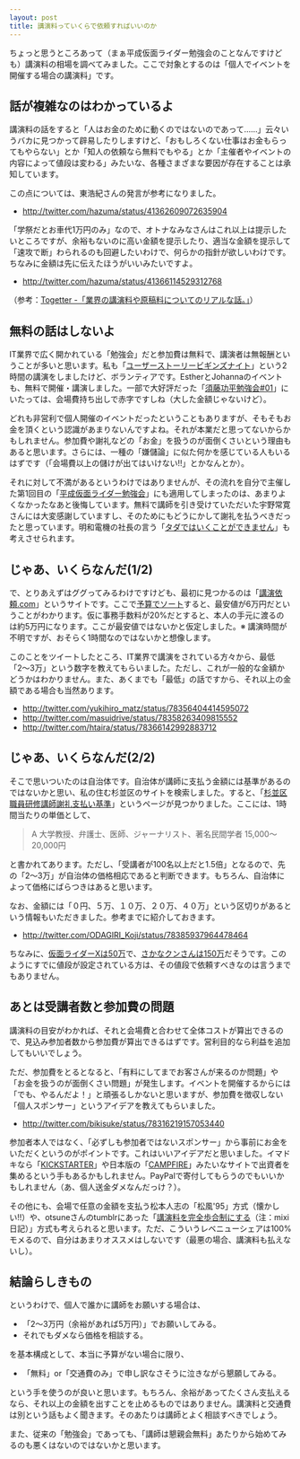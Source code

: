 ```yaml
---
layout: post
title: 講演料っていくらで依頼すればいいのか
---
```


ちょっと思うところあって（まぁ平成仮面ライダー勉強会のことなんですけども）講演料の相場を調べてみました。ここで対象とするのは「個人でイベントを開催する場合の講演料」です。

## 話が複雑なのはわかっているよ

講演料の話をすると「人はお金のために動くのではないのであって……」云々いうバカに見つかって辟易したりしますけど、「おもしろくない仕事はお金もらってもやらない」とか「知人の依頼なら無料でもやる」とか「主催者やイベントの内容によって値段は変わる」みたいな、各種さまざまな要因が存在することは承知しています。

この点については、東浩紀さんの発言が参考になりました。

* <http://twitter.com/hazuma/status/41362609072635904>

「学祭だとお車代1万円のみ」なので、オトナなみなさんはこれ以上は提示したいところですが、余裕もないのに高い金額を提示したり、適当な金額を提示して「速攻で断」わられるのも回避したいわけで、何らかの指針が欲しいわけです。ちなみに金額は先に伝えたほうがいいみたいですよ。

* <http://twitter.com/hazuma/status/41366114529312768>

（参考：[Togetter -「業界の講演料や原稿料についてのリアルな話。」](http://togetter.com/li/105716)）

## 無料の話はしないよ

IT業界で広く開かれている「勉強会」だと参加費は無料で、講演者は無報酬ということが多いと思います。私も「[ユーザーストーリービギンズナイト](http://channel9.msdn.com/blogs/tomohn/suc3rum11)」という2時間の講演をしましたけど、ボランティアです。EstherとJohannaのイベントも、無料で開催・講演しました。一部で大好評だった「[須藤功平勉強会#01](http://twtvite.com/ktoucon)」にいたっては、会場費持ち出しで赤字ですしね（大した金額じゃないけど）。

どれも非営利で個人開催のイベントだったということもありますが、そもそもお金を頂くという認識があまりないんですよね。それが本業だと思ってないからかもしれません。参加費や謝礼などの「お金」を扱うのが面倒くさいという理由もあると思います。さらには、一種の「嫌儲論」に似た何かを感じている人もいるはずです（「会場費以上の儲けが出てはいけない!!」とかなんとか）。

それに対して不満があるというわけではありませんが、その流れを自分で主催した第1回目の「[平成仮面ライダー勉強会](https://sites.google.com/site/kamenriderbenkyoukai/krb1st)」にも適用してしまったのは、あまりよくなかったなあと後悔しています。無料で講師を引き受けていただいた宇野常寛さんには大変感謝していますし、そのためにもどうにかして謝礼を払うべきだったと思っています。明和電機の社長の言う「[タダではいくことができません](https://www.maywadenki.com/blog/2011/05/31/post-d660/)」も考えさせられます。

## じゃあ、いくらなんだ(1/2)

で、とりあえずはググってみるわけですけども、最初に見つかるのは「[講演依頼.com](http://www.kouenirai.com/)」というサイトです。ここで[予算でソート](http://www.kouenirai.com/search/search.php?mode=price&order=price_asc)すると、最安値が6万円だということがわかります。仮に事務手数料が20%だとすると、本人の手元に渡るのは約5万円になります。ここが最安値ではないかと仮定しました。※ 講演時間が不明ですが、おそらく1時間なのではないかと想像します。

このことをツイートしたところ、IT業界で講演をされている方々から、最低「2〜3万」という数字を教えてもらいました。ただし、これが一般的な金額かどうかはわかりません。また、あくまでも「最低」の話ですから、それ以上の金額である場合も当然あります。

* <http://twitter.com/yukihiro_matz/status/78356404414595072>
* <http://twitter.com/masuidrive/status/78358263409815552>
* <http://twitter.com/htaira/status/78366142992883712>

## じゃあ、いくらなんだ(2/2)

そこで思いついたのは自治体です。自治体が講師に支払う金額には基準があるのではないかと思い、私の住む杉並区のサイトを検索しました。すると、「[杉並区職員研修講師謝礼支払い基準](http://www2.city.suginami.tokyo.jp/library27/40190954047400000000/42090949492600000000/42090949492600000000.html)」というページが見つかりました。ここには、1時間当たりの単価として、

> A 大学教授、弁護士、医師、ジャーナリスト、著名民間学者 15,000～20,000円

と書かれてあります。ただし、「受講者が100名以上だと1.5倍」となるので、先の「2〜3万」が自治体の価格相応であると判断できます。もちろん、自治体によって価格にばらつきはあると思います。

なお、金額には「０円、５万、１０万、２０万、４０万」という区切りがあるという情報もいただきました。参考までに紹介しておきます。

* <http://twitter.com/ODAGIRI_Koji/status/78385937964478464>

ちなみに、[仮面ライダーXは50万](http://www.kouenirai.com/search/detail-200601-2144.html)で、[さかなクンさんは150万](http://twitter.com/hazuma/status/41360422296760320)だそうです。このようにすでに値段が設定されている方は、その値段で依頼すべきなのは言うまでもありません。

## あとは受講者数と参加費の問題

講演料の目安がわかれば、それと会場費と合わせて全体コストが算出できるので、見込み参加者数から参加費が算出できるはずです。営利目的なら利益を追加してもいいでしょう。

ただ、参加費をとるとなると、「有料にしてまでお客さんが来るのか問題」や「お金を扱うのが面倒くさい問題」が発生します。イベントを開催するからには「でも、やるんだよ！」と頑張るしかないと思いますが、参加費を徴収しない「個人スポンサー」というアイデアを教えてもらいました。

* <http://twitter.com/bikisuke/status/78316219157053440>

参加者本人ではなく、「必ずしも参加者ではないスポンサー」から事前にお金をいただくというのがポイントです。これはいいアイデアだと思いました。イマドキなら「[KICKSTARTER](http://www.kickstarter.com/)」や日本版の「[CAMPFIRE](http://camp-fire.jp/)」みたいなサイトで出資者を集めるという手もあるかもしれません。PayPalで寄付してもらうのでもいいかもしれません（あ、個人送金ダメなんだっけ？）。

その他にも、会場で任意の金額を支払う松本人志の「松風'95」方式（懐かしい!!）や、otsuneさんのtumblrにあった「[講演料を完全歩合制にする](http://mixi.jp/view_diary.pl?id=502124132&owner_id=163387)（注：mixi日記）」方式も考えられると思います。ただ、こういうレベニューシェアは100%モメるので、自分はあまりオススメはしないです（最悪の場合、講演料も払えないし）。

## 結論らしきもの

というわけで、個人で誰かに講師をお願いする場合は、

* 「2〜3万円（余裕があれば5万円）」でお願いしてみる。
* それでもダメなら価格を相談する。

を基本構成として、本当に予算がない場合に限り、

* 「無料」or「交通費のみ」で申し訳なさそうに泣きながら懇願してみる。

という手を使うのが良いと思います。もちろん、余裕があってたくさん支払えるなら、それ以上の金額を出すことを止めるものではありません。講演料と交通費は別という話もよく聞きます。そのあたりは講師とよく相談すべきでしょう。

また、従来の「勉強会」であっても、「講師は懇親会無料」あたりから始めてみるのも悪くはないのではないかと思います。

